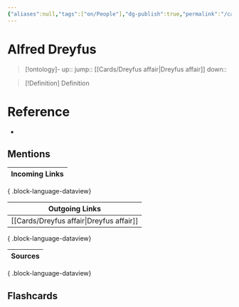 ```yaml
---
{"aliases":null,"tags":["on/People"],"dg-publish":true,"permalink":"/cards/alfred-dreyfus/","dgPassFrontmatter":true}
---
```


# Alfred Dreyfus

> [!ontology]-
> up:: 
> jump:: [[Cards/Dreyfus affair\|Dreyfus affair]]
> down:: 

> [!Definition] Definition

# Reference

- 

## Mentions

| Incoming Links |
| -------------- |

{ .block-language-dataview}

| Outgoing Links                              |
| ------------------------------------------- |
| [[Cards/Dreyfus affair\|Dreyfus affair]] |

{ .block-language-dataview}

| Sources |
| ------- |

{ .block-language-dataview}

## Flashcards